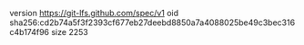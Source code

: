 version https://git-lfs.github.com/spec/v1
oid sha256:cd2b74a5f3f2393cf677eb27deebd8850a7a4088025be49c3bec316c4b174f96
size 2253
